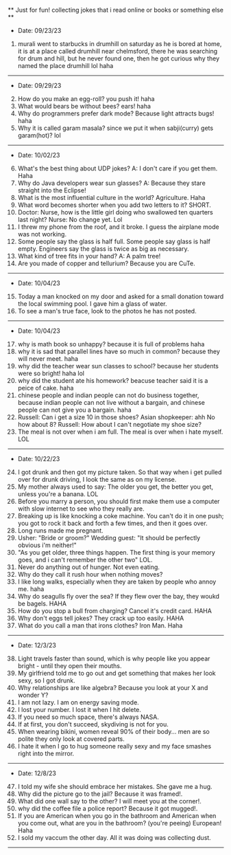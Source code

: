 ** Just for fun! collecting jokes that i read online or books or something else **
- Date: 09/23/23
1. murali went to starbucks in drumhill on saturday as he is bored at home, it is at a place called drumhill near chelmsford,
   there he was searching for drum and hill, but he never found one, then he got curious why they named the place drumhill lol haha 

---

- Date: 09/29/23
2. How do you make an egg-roll? you push it! haha
3. What would bears be without bees? ears! haha
4. Why do programmers prefer dark mode? Because light attracts bugs! haha
5. Why it is called garam masala? since we put it when sabji(curry) gets garam(hot)? lol

---

- Date: 10/02/23
6. What's the best thing about UDP jokes? A: I don't care if you get them. Haha
7. Why do Java developers wear sun glasses? A: Because they stare straight into the Eclipse!
8. What is the most influential culture in the world? Agriculture. Haha
9. What word becomes shorter when you add two letters to it? SHORT.
10. Doctor: Nurse, how is the little girl doing who swallowed ten quarters last night?
    Nurse: No change yet. Lol
11. I threw my phone from the roof, and it broke. I guess the airplane mode was not working.
12. Some people say the glass is half full. Some people say glass is half empty. Engineers say the glass is twice as big as necessary.
13. What kind of tree fits in your hand? A: A palm tree!
14. Are you made of copper and tellurium? Because you are CuTe.

---

- Date: 10/04/23
15. Today a man knocked on my door and asked for a small donation toward the local swimming pool. I gave him a glass of water. 
16. To see a man's true face, look to the photos he has not posted.

---

- Date: 10/04/23
17. why is math book so unhappy? because it is full of problems haha 
18. why it is sad that parallel lines have so much in common? because they will never meet. haha 
19. why did the teacher wear sun classes to school? because her students were so bright! haha lol 
20. why did the student ate his homework? beacuse teacher said it is a peice of cake. haha
21. chinese people and indian people can not do business together, because indian people can not live without a bargain, and chinese people can not give you a bargain. haha 
22. Russell: Can i get a size 10 in those shoes? Asian shopkeeper: ahh No how about 8? Russell: How about I can't negotiate my shoe size?
23. The meal is not over when i am full. The meal is over when i hate myself. LOL

---

- Date: 10/22/23
24. I got drunk and then got my picture taken. So that way when i get pulled over for drunk driving, I look the same as on my license.
25. My mother always used to say: The older you get, the better you get, unless you're a banana. LOL  
26. Before you marry a person, you should first make them use a computer with slow internet to see who they really are.
27. Breaking up is like knocking a coke machine. You can't do it in one push; you got to rock it back and forth a few times, and then it goes over.
28. Long runs made me pregnant.
29. Usher: "Bride or groom?"
    Wedding guest: "It should be perfectly obvious i'm neither!"
30. "As you get older, three things happen. The first thing is your memory goes, and i can't remember the other two" LOL.
31. Never do anything out of hunger. Not even eating.
32. Why do they call it rush hour when nothing moves?
33. I like long walks, especially when they are taken by people who annoy me. haha
34. Why do seagulls fly over the sea? If they flew over the bay, they woukd be bagels. HAHA
35. How do you stop a bull from charging? Cancel it's credit card. HAHA
36. Why don't eggs tell jokes? They crack up too easily. HAHA
37. What do you call a man that irons clothes? Iron Man. Haha

---

- Date: 12/3/23

38. Light travels faster than sound, which is why people like you appear bright - until they open their mouths.
39. My girlfriend told me to go out and get something that makes her look sexy, so I got drunk. 
40. Why relationships are like algebra? Because you look at your X and wonder Y? 
41. I am not lazy. I am on energy saving mode.
42. I lost your number. I lost it when I hit delete.
43. If you need so much space, there's always NASA.
44. If at first, you don't succeed, skydiving is not for you.
45. When wearing bikini, women reveal 90% of their body... men are so polite they only look at covered parts.
46. I hate it when I go to hug someone really sexy and my face smashes right into the mirror.

---

- Date: 12/8/23

47. I told my wife she should embrace her mistakes. She gave me a hug.
48. Why did the picture go to the jail? Because it was framed!. 
49. What did one wall say to the other? I will meet you at the corner!.
50. why did the coffee file a police report? Because it got mugged!.
51. If you are American when you go in the bathroom and American when you come out, what are you in the bathroom? (you're peeing) European! Haha
52. I sold my vaccum the other day. All it was doing was collecting dust.

---
